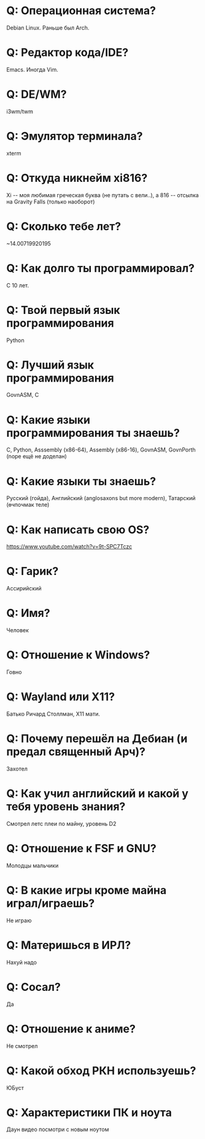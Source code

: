 # Q: Операционная система?
Debian Linux. Раньше был Arch.

# Q: Редактор кода/IDE?
Emacs. Иногда Vim.

# Q: DE/WM? 
i3wm/twm

# Q: Эмулятор терминала?
xterm

# Q: Откуда никнейм xi816?
Xi -- моя любимая греческая буква (не путать с вели..), а 816 -- отсылка на Gravity Falls (только наоборот)

# Q: Сколько тебе лет?
~14.00719920195

# Q: Как долго ты программировал?
С 10 лет.

# Q: Твой первый язык программирования
Python

# Q: Лучший язык программирования
GovnASM, C

# Q: Какие языки программирования ты знаешь?
C, Python, Asssembly (x86-64), Assembly (x86-16), GovnASM, GovnPorth (nope ещё не доделан)

# Q: Какие языки ты знаешь?
Русский (гойда), Английский (anglosaxons but more modern), Татарский (өчпочмак теле)

# Q: Как написать свою OS?
https://www.youtube.com/watch?v=9t-SPC7Tczc

# Q: Гарик?
Ассирийский

# Q: Имя?
Человек

# Q: Отношение к Windows?
Говно

# Q: Wayland или X11?
Батько Ричард Столлман, X11 мати.

# Q: Почему перешёл на Дебиан (и предал священный Арч)?
Захотел

# Q: Как учил английский и какой у тебя уровень знания?
Смотрел летс плеи по майну, уровень D2

# Q: Отношение к FSF и GNU?
Молодцы мальчики

# Q: В какие игры кроме майна играл/играешь?
Не играю

# Q: Материшься в ИРЛ?
Нахуй надо

# Q: Сосал?
Да

# Q: Отношение к аниме?
Не смотрел

# Q: Какой обход РКН используешь?
ЮБуст

# Q: Характеристики ПК и ноута
Даун видео посмотри с новым ноутом
